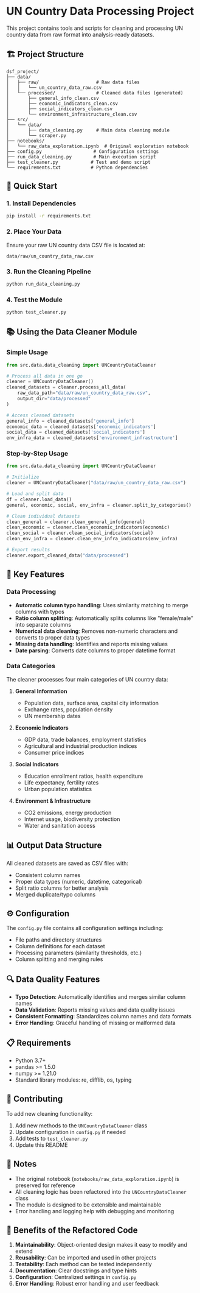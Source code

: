 # UN Country Data Processing Project

This project contains tools and scripts for cleaning and processing UN country data from raw format into analysis-ready datasets.

## 🏗️ Project Structure

```
dsf_project/
├── data/
│   ├── raw/                     # Raw data files
│   │   └── un_country_data_raw.csv
│   └── processed/               # Cleaned data files (generated)
│       ├── general_info_clean.csv
│       ├── economic_indicators_clean.csv
│       ├── social_indicators_clean.csv
│       └── environment_infrastructure_clean.csv
├── src/
│   └── data/
│       ├── data_cleaning.py     # Main data cleaning module
│       └── scraper.py
├── notebooks/
│   └── raw_data_exploration.ipynb  # Original exploration notebook
├── config.py                   # Configuration settings
├── run_data_cleaning.py        # Main execution script
├── test_cleaner.py            # Test and demo script
└── requirements.txt           # Python dependencies
```

## 🚀 Quick Start

### 1. Install Dependencies
```bash
pip install -r requirements.txt
```

### 2. Place Your Data
Ensure your raw UN country data CSV file is located at:
```
data/raw/un_country_data_raw.csv
```

### 3. Run the Cleaning Pipeline
```bash
python run_data_cleaning.py
```

### 4. Test the Module
```bash
python test_cleaner.py
```

## 📚 Using the Data Cleaner Module

### Simple Usage
```python
from src.data.data_cleaning import UNCountryDataCleaner

# Process all data in one go
cleaner = UNCountryDataCleaner()
cleaned_datasets = cleaner.process_all_data(
    raw_data_path="data/raw/un_country_data_raw.csv",
    output_dir="data/processed"
)

# Access cleaned datasets
general_info = cleaned_datasets['general_info']
economic_data = cleaned_datasets['economic_indicators']
social_data = cleaned_datasets['social_indicators']
env_infra_data = cleaned_datasets['environment_infrastructure']
```

### Step-by-Step Usage
```python
from src.data.data_cleaning import UNCountryDataCleaner

# Initialize
cleaner = UNCountryDataCleaner("data/raw/un_country_data_raw.csv")

# Load and split data
df = cleaner.load_data()
general, economic, social, env_infra = cleaner.split_by_categories()

# Clean individual datasets
clean_general = cleaner.clean_general_info(general)
clean_economic = cleaner.clean_economic_indicators(economic)
clean_social = cleaner.clean_social_indicators(social)
clean_env_infra = cleaner.clean_env_infra_indicators(env_infra)

# Export results
cleaner.export_cleaned_data("data/processed")
```

## 🔧 Key Features

### Data Processing
- **Automatic column typo handling**: Uses similarity matching to merge columns with typos
- **Ratio column splitting**: Automatically splits columns like "female/male" into separate columns
- **Numerical data cleaning**: Removes non-numeric characters and converts to proper data types
- **Missing data handling**: Identifies and reports missing values
- **Date parsing**: Converts date columns to proper datetime format

### Data Categories
The cleaner processes four main categories of UN country data:

1. **General Information**
   - Population data, surface area, capital city information
   - Exchange rates, population density
   - UN membership dates

2. **Economic Indicators**
   - GDP data, trade balances, employment statistics
   - Agricultural and industrial production indices
   - Consumer price indices

3. **Social Indicators**
   - Education enrollment ratios, health expenditure
   - Life expectancy, fertility rates
   - Urban population statistics

4. **Environment & Infrastructure**
   - CO2 emissions, energy production
   - Internet usage, biodiversity protection
   - Water and sanitation access

## 📊 Output Data Structure

All cleaned datasets are saved as CSV files with:
- Consistent column names
- Proper data types (numeric, datetime, categorical)
- Split ratio columns for better analysis
- Merged duplicate/typo columns

## ⚙️ Configuration

The `config.py` file contains all configuration settings including:
- File paths and directory structures
- Column definitions for each dataset
- Processing parameters (similarity thresholds, etc.)
- Column splitting and merging rules

## 🔍 Data Quality Features

- **Typo Detection**: Automatically identifies and merges similar column names
- **Data Validation**: Reports missing values and data quality issues
- **Consistent Formatting**: Standardizes column names and data formats
- **Error Handling**: Graceful handling of missing or malformed data

## 📋 Requirements

- Python 3.7+
- pandas >= 1.5.0
- numpy >= 1.21.0
- Standard library modules: re, difflib, os, typing

## 🤝 Contributing

To add new cleaning functionality:

1. Add new methods to the `UNCountryDataCleaner` class
2. Update configuration in `config.py` if needed
3. Add tests to `test_cleaner.py`
4. Update this README

## 📝 Notes

- The original notebook (`notebooks/raw_data_exploration.ipynb`) is preserved for reference
- All cleaning logic has been refactored into the `UNCountryDataCleaner` class
- The module is designed to be extensible and maintainable
- Error handling and logging help with debugging and monitoring

## 🎯 Benefits of the Refactored Code

1. **Maintainability**: Object-oriented design makes it easy to modify and extend
2. **Reusability**: Can be imported and used in other projects
3. **Testability**: Each method can be tested independently
4. **Documentation**: Clear docstrings and type hints
5. **Configuration**: Centralized settings in `config.py`
6. **Error Handling**: Robust error handling and user feedback